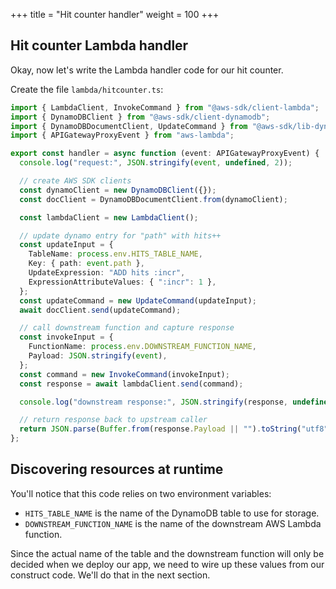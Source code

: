 +++
title = "Hit counter handler"
weight = 100
+++

## Hit counter Lambda handler

Okay, now let's write the Lambda handler code for our hit counter.

Create the file `lambda/hitcounter.ts`:

```ts
import { LambdaClient, InvokeCommand } from "@aws-sdk/client-lambda";
import { DynamoDBClient } from "@aws-sdk/client-dynamodb";
import { DynamoDBDocumentClient, UpdateCommand } from "@aws-sdk/lib-dynamodb";
import { APIGatewayProxyEvent } from "aws-lambda";

export const handler = async function (event: APIGatewayProxyEvent) {
  console.log("request:", JSON.stringify(event, undefined, 2));

  // create AWS SDK clients
  const dynamoClient = new DynamoDBClient({});
  const docClient = DynamoDBDocumentClient.from(dynamoClient);

  const lambdaClient = new LambdaClient();

  // update dynamo entry for "path" with hits++
  const updateInput = {
    TableName: process.env.HITS_TABLE_NAME,
    Key: { path: event.path },
    UpdateExpression: "ADD hits :incr",
    ExpressionAttributeValues: { ":incr": 1 },
  };
  const updateCommand = new UpdateCommand(updateInput);
  await docClient.send(updateCommand);

  // call downstream function and capture response
  const invokeInput = {
    FunctionName: process.env.DOWNSTREAM_FUNCTION_NAME,
    Payload: JSON.stringify(event),
  };
  const command = new InvokeCommand(invokeInput);
  const response = await lambdaClient.send(command);

  console.log("downstream response:", JSON.stringify(response, undefined, 2));

  // return response back to upstream caller
  return JSON.parse(Buffer.from(response.Payload || "").toString("utf8"));
};
```

## Discovering resources at runtime

You'll notice that this code relies on two environment variables:

- `HITS_TABLE_NAME` is the name of the DynamoDB table to use for storage.
- `DOWNSTREAM_FUNCTION_NAME` is the name of the downstream AWS Lambda function.

Since the actual name of the table and the downstream function will only be
decided when we deploy our app, we need to wire up these values from our
construct code. We'll do that in the next section.
